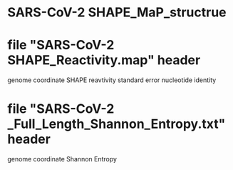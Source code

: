 # SARS-CoV-2 SHAPE_MaP_structrue

# file "SARS-CoV-2 SHAPE_Reactivity.map" header
genome coordinate  SHAPE reavtivity  standard error  nucleotide identity

# file "SARS-CoV-2 _Full_Length_Shannon_Entropy.txt" header
genome coordinate  Shannon Entropy
